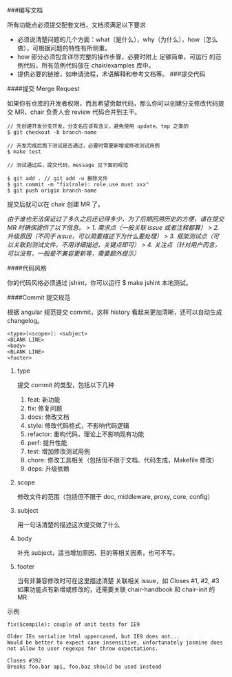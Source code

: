 ###编写文档

所有功能点必须提交配套文档，文档须满足以下要求

- 必须说清楚问题的几个方面：what（是什么），why（为什么），how（怎么做），可根据问题的特性有所侧重。
- how 部分必须包含详尽完整的操作步骤，必要时附上 足够简单，可运行 的范例代码，所有范例代码放在 chair/examples 库中。
- 提供必要的链接，如申请流程，术语解释和参考文档等。
###提交代码

####提交 Merge Request

如果你有仓库的开发者权限，而且希望贡献代码，那么你可以创建分支修改代码提交 MR，chair 负责人会 review 代码合并到主干。
```
// 先创建开发分支开发，分支名应该有含义，避免使用 update、tmp 之类的
$ git checkout -b branch-name

// 开发完成后跑下测试是否通过，必要时需要新增或修改测试用例
$ make test

// 测试通过后，提交代码，message 见下面的规范

$ git add . // git add -u 删除文件
$ git commit -m "fix(role): role.use must xxx"
$ git push origin branch-name
```
提交后就可以在 chair 创建 MR 了。

*由于谁也无法保证过了多久之后还记得多少，为了后期回溯历史的方便，请在提交 MR 时确保提供了以下信息。 > 1. 需求点（一般关联 issue 或者注释都算） > 2. 升级原因（不同于 issue，可以简要描述下为什么要处理） > 3. 框架测试点（可以关联到测试文件，不用详细描述，关键点即可） > 4. 关注点（针对用户而言，可以没有，一般是不兼容更新等，需要额外提示）*

####代码风格

你的代码风格必须通过 jshint，你可以运行 $ make jshint 本地测试。

####Commit 提交规范

根据 angular 规范提交 commit，这样 history 看起来更加清晰，还可以自动生成 changelog。
```
<type>(<scope>): <subject>
<BLANK LINE>
<body>
<BLANK LINE>
<footer>
```
1. type

    提交 commit 的类型，包括以下几种
    
    1. feat: 新功能
    2. fix: 修复问题
    3. docs: 修改文档
    4. style: 修改代码格式，不影响代码逻辑
    5. refactor: 重构代码，理论上不影响现有功能
    6. perf: 提升性能
    7. test: 增加修改测试用例
    8. chore: 修改工具相关（包括但不限于文档、代码生成，Makefile 修改）
    9. deps: 升级依赖

2. scope

    修改文件的范围（包括但不限于 doc, middleware, proxy, core, config）

3. subject

    用一句话清楚的描述这次提交做了什么

4. body

    补充 subject，适当增加原因、目的等相关因素，也可不写。

5. footer

    当有非兼容修改时可在这里描述清楚
    关联相关 issue，如 Closes #1, #2, #3
    如果功能点有新增或修改的，还需要关联 chair-handbook 和 chair-init 的 MR

示例
```
fix($compile): couple of unit tests for IE9

Older IEs serialize html uppercased, but IE9 does not...
Would be better to expect case insensitive, unfortunately jasmine does
not allow to user regexps for throw expectations.

Closes #392
Breaks foo.bar api, foo.baz should be used instead
```


